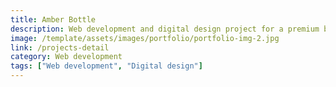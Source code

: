 ```yaml
---
title: Amber Bottle
description: Web development and digital design project for a premium brand
image: /template/assets/images/portfolio/portfolio-img-2.jpg
link: /projects-detail
category: Web development
tags: ["Web development", "Digital design"]
---
```

